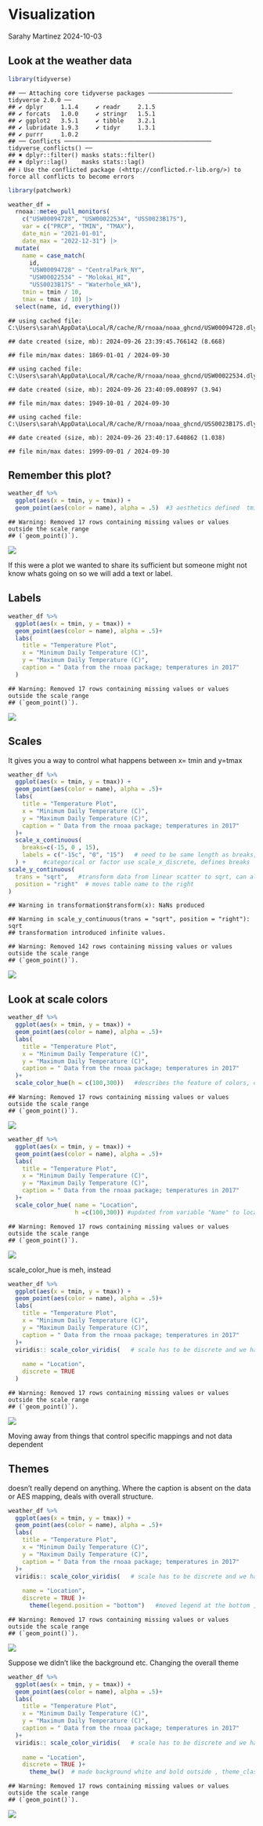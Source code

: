 Visualization
================
Sarahy Martinez
2024-10-03

## Look at the weather data

``` r
library(tidyverse)
```

    ## ── Attaching core tidyverse packages ──────────────────────── tidyverse 2.0.0 ──
    ## ✔ dplyr     1.1.4     ✔ readr     2.1.5
    ## ✔ forcats   1.0.0     ✔ stringr   1.5.1
    ## ✔ ggplot2   3.5.1     ✔ tibble    3.2.1
    ## ✔ lubridate 1.9.3     ✔ tidyr     1.3.1
    ## ✔ purrr     1.0.2     
    ## ── Conflicts ────────────────────────────────────────── tidyverse_conflicts() ──
    ## ✖ dplyr::filter() masks stats::filter()
    ## ✖ dplyr::lag()    masks stats::lag()
    ## ℹ Use the conflicted package (<http://conflicted.r-lib.org/>) to force all conflicts to become errors

``` r
library(patchwork)
```

``` r
weather_df = 
  rnoaa::meteo_pull_monitors(
    c("USW00094728", "USW00022534", "USS0023B17S"),
    var = c("PRCP", "TMIN", "TMAX"), 
    date_min = "2021-01-01",
    date_max = "2022-12-31") |>
  mutate(
    name = case_match(
      id, 
      "USW00094728" ~ "CentralPark_NY", 
      "USW00022534" ~ "Molokai_HI",
      "USS0023B17S" ~ "Waterhole_WA"),
    tmin = tmin / 10,
    tmax = tmax / 10) |>
  select(name, id, everything())
```

    ## using cached file: C:\Users\sarah\AppData\Local/R/cache/R/rnoaa/noaa_ghcnd/USW00094728.dly

    ## date created (size, mb): 2024-09-26 23:39:45.766142 (8.668)

    ## file min/max dates: 1869-01-01 / 2024-09-30

    ## using cached file: C:\Users\sarah\AppData\Local/R/cache/R/rnoaa/noaa_ghcnd/USW00022534.dly

    ## date created (size, mb): 2024-09-26 23:40:09.008997 (3.94)

    ## file min/max dates: 1949-10-01 / 2024-09-30

    ## using cached file: C:\Users\sarah\AppData\Local/R/cache/R/rnoaa/noaa_ghcnd/USS0023B17S.dly

    ## date created (size, mb): 2024-09-26 23:40:17.640862 (1.038)

    ## file min/max dates: 1999-09-01 / 2024-09-30

## Remember this plot?

``` r
weather_df %>% 
  ggplot(aes(x = tmin, y = tmax)) + 
  geom_point(aes(color = name), alpha = .5)  #3 aesthetics defined  tmin, tmax, color 
```

    ## Warning: Removed 17 rows containing missing values or values outside the scale range
    ## (`geom_point()`).

![](viz_2_files/figure-gfm/unnamed-chunk-3-1.png)<!-- -->

If this were a plot we wanted to share its sufficient but someone might
not know whats going on so we will add a text or label.

## Labels

``` r
weather_df %>% 
  ggplot(aes(x = tmin, y = tmax)) + 
  geom_point(aes(color = name), alpha = .5)+
  labs(
    title = "Temperature Plot",
    x = "Minimum Daily Temperature (C)",
    y = "Maximum Daily Temperature (C)",
    caption = " Data from the rnoaa package; temperatures in 2017"
  )
```

    ## Warning: Removed 17 rows containing missing values or values outside the scale range
    ## (`geom_point()`).

![](viz_2_files/figure-gfm/unnamed-chunk-4-1.png)<!-- -->

## Scales

It gives you a way to control what happens between x= tmin and y=tmax

``` r
weather_df %>% 
  ggplot(aes(x = tmin, y = tmax)) + 
  geom_point(aes(color = name), alpha = .5)+
  labs(
    title = "Temperature Plot",
    x = "Minimum Daily Temperature (C)",
    y = "Maximum Daily Temperature (C)",
    caption = " Data from the rnoaa package; temperatures in 2017"
  )+
  scale_x_continuous(
    breaks=c(-15, 0 , 15),
    labels = c("-15c", "0", "15")   # need to be same length as breaks, more informative ticks 
  ) +     #categorical or factor use scale_x_discrete, defines breaks
scale_y_continuous(
  trans = "sqrt",   #transform data from linear scatter to sqrt, can also do log 
  position = "right"  # moves table name to the right
)
```

    ## Warning in transformation$transform(x): NaNs produced

    ## Warning in scale_y_continuous(trans = "sqrt", position = "right"): sqrt
    ## transformation introduced infinite values.

    ## Warning: Removed 142 rows containing missing values or values outside the scale range
    ## (`geom_point()`).

![](viz_2_files/figure-gfm/unnamed-chunk-5-1.png)<!-- -->

## Look at scale colors

``` r
weather_df %>% 
  ggplot(aes(x = tmin, y = tmax)) + 
  geom_point(aes(color = name), alpha = .5)+
  labs(
    title = "Temperature Plot",
    x = "Minimum Daily Temperature (C)",
    y = "Maximum Daily Temperature (C)",
    caption = " Data from the rnoaa package; temperatures in 2017"
  )+
  scale_color_hue(h = c(100,300))   #describes the feature of colors, control over colors 
```

    ## Warning: Removed 17 rows containing missing values or values outside the scale range
    ## (`geom_point()`).

![](viz_2_files/figure-gfm/unnamed-chunk-6-1.png)<!-- -->

``` r
weather_df %>% 
  ggplot(aes(x = tmin, y = tmax)) + 
  geom_point(aes(color = name), alpha = .5)+
  labs(
    title = "Temperature Plot",
    x = "Minimum Daily Temperature (C)",
    y = "Maximum Daily Temperature (C)",
    caption = " Data from the rnoaa package; temperatures in 2017"
  )+
  scale_color_hue( name = "Location",
                   h =c(100,300)) #updated from variable "Name" to location 
```

    ## Warning: Removed 17 rows containing missing values or values outside the scale range
    ## (`geom_point()`).

![](viz_2_files/figure-gfm/unnamed-chunk-7-1.png)<!-- -->

scale_color_hue is meh, instead

``` r
weather_df %>% 
  ggplot(aes(x = tmin, y = tmax)) + 
  geom_point(aes(color = name), alpha = .5)+
  labs(
    title = "Temperature Plot",
    x = "Minimum Daily Temperature (C)",
    y = "Maximum Daily Temperature (C)",
    caption = " Data from the rnoaa package; temperatures in 2017"
  )+
  viridis:: scale_color_viridis(   # scale has to be discrete and we have to tell it that
    
    name = "Location",
    discrete = TRUE
  )
```

    ## Warning: Removed 17 rows containing missing values or values outside the scale range
    ## (`geom_point()`).

![](viz_2_files/figure-gfm/unnamed-chunk-8-1.png)<!-- -->

Moving away from things that control specific mappings and not data
dependent

## Themes

doesn’t really depend on anything. Where the caption is absent on the
data or AES mapping, deals with overall structure.

``` r
weather_df %>% 
  ggplot(aes(x = tmin, y = tmax)) + 
  geom_point(aes(color = name), alpha = .5)+
  labs(
    title = "Temperature Plot",
    x = "Minimum Daily Temperature (C)",
    y = "Maximum Daily Temperature (C)",
    caption = " Data from the rnoaa package; temperatures in 2017"
  )+
  viridis:: scale_color_viridis(   # scale has to be discrete and we have to tell it that
    
    name = "Location",
    discrete = TRUE )+
      theme(legend.position = "bottom")   #moved legend at the bottom , there are other arguments 
```

    ## Warning: Removed 17 rows containing missing values or values outside the scale range
    ## (`geom_point()`).

![](viz_2_files/figure-gfm/unnamed-chunk-9-1.png)<!-- -->

Suppose we didn’t like the background etc. Changing the overall theme

``` r
weather_df %>% 
  ggplot(aes(x = tmin, y = tmax)) + 
  geom_point(aes(color = name), alpha = .5)+
  labs(
    title = "Temperature Plot",
    x = "Minimum Daily Temperature (C)",
    y = "Maximum Daily Temperature (C)",
    caption = " Data from the rnoaa package; temperatures in 2017"
  )+
  viridis:: scale_color_viridis(   # scale has to be discrete and we have to tell it that
    
    name = "Location",
    discrete = TRUE )+
      theme_bw()  # made background white and bold outside , theme_classic no gridlines, ggthemes:: has many other themes
```

    ## Warning: Removed 17 rows containing missing values or values outside the scale range
    ## (`geom_point()`).

![](viz_2_files/figure-gfm/unnamed-chunk-10-1.png)<!-- -->
